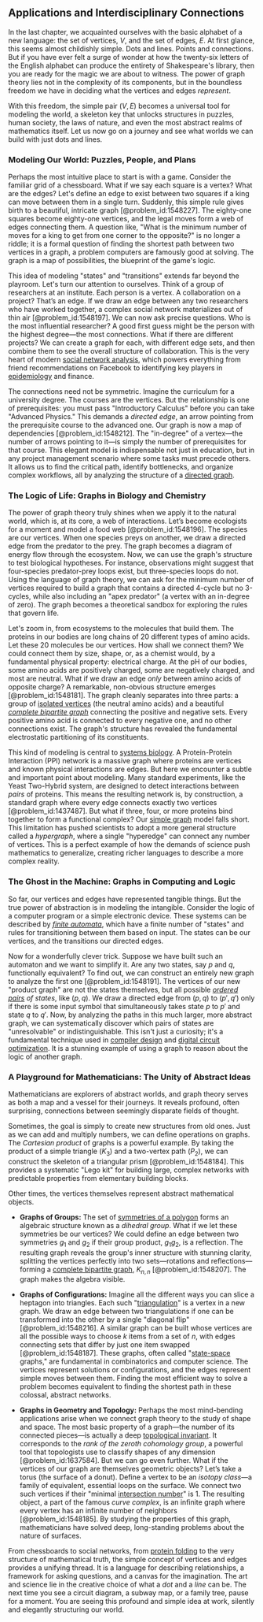 ## Applications and Interdisciplinary Connections

In the last chapter, we acquainted ourselves with the basic alphabet of a new language: the set of vertices, $V$, and the set of edges, $E$. At first glance, this seems almost childishly simple. Dots and lines. Points and connections. But if you have ever felt a surge of wonder at how the twenty-six letters of the English alphabet can produce the entirety of Shakespeare's library, then you are ready for the magic we are about to witness. The power of graph theory lies not in the complexity of its components, but in the boundless freedom we have in deciding what the vertices and edges *represent*.

With this freedom, the simple pair $(V, E)$ becomes a universal tool for modeling the world, a skeleton key that unlocks structures in puzzles, human society, the laws of nature, and even the most abstract realms of mathematics itself. Let us now go on a journey and see what worlds we can build with just dots and lines.

### Modeling Our World: Puzzles, People, and Plans

Perhaps the most intuitive place to start is with a game. Consider the familiar grid of a chessboard. What if we say each square is a vertex? What are the edges? Let's define an edge to exist between two squares if a king can move between them in a single turn. Suddenly, this simple rule gives birth to a beautiful, intricate graph [@problem_id:1548227]. The eighty-one squares become eighty-one vertices, and the legal moves form a web of edges connecting them. A question like, "What is the minimum number of moves for a king to get from one corner to the opposite?" is no longer a riddle; it is a formal question of finding the shortest path between two vertices in a graph, a problem computers are famously good at solving. The graph is a map of possibilities, the blueprint of the game's logic.

This idea of modeling "states" and "transitions" extends far beyond the playroom. Let's turn our attention to ourselves. Think of a group of researchers at an institute. Each person is a vertex. A collaboration on a project? That’s an edge. If we draw an edge between any two researchers who have worked together, a complex social network materializes out of thin air [@problem_id:1548197]. We can now ask precise questions. Who is the most influential researcher? A good first guess might be the person with the highest degree—the most connections. What if there are different projects? We can create a graph for each, with different edge sets, and then combine them to see the overall structure of collaboration. This is the very heart of modern [social network analysis](@article_id:271398), which powers everything from friend recommendations on Facebook to identifying key players in [epidemiology](@article_id:140915) and finance.

The connections need not be symmetric. Imagine the curriculum for a university degree. The courses are the vertices. But the relationship is one of prerequisites: you must pass "Introductory Calculus" before you can take "Advanced Physics." This demands a *directed edge*, an arrow pointing from the prerequisite course to the advanced one. Our graph is now a map of dependencies [@problem_id:1548212]. The "in-degree" of a vertex—the number of arrows pointing to it—is simply the number of prerequisites for that course. This elegant model is indispensable not just in education, but in any project management scenario where some tasks must precede others. It allows us to find the critical path, identify bottlenecks, and organize complex workflows, all by analyzing the structure of a [directed graph](@article_id:265041).

### The Logic of Life: Graphs in Biology and Chemistry

The power of graph theory truly shines when we apply it to the natural world, which is, at its core, a web of interactions. Let’s become ecologists for a moment and model a food web [@problem_id:1548196]. The species are our vertices. When one species preys on another, we draw a directed edge from the predator to the prey. The graph becomes a diagram of energy flow through the ecosystem. Now, we can use the graph's structure to test biological hypotheses. For instance, observations might suggest that four-species predator-prey loops exist, but three-species loops do not. Using the language of graph theory, we can ask for the minimum number of vertices required to build a graph that contains a directed 4-cycle but no 3-cycles, while also including an "apex predator" (a vertex with an in-degree of zero). The graph becomes a theoretical sandbox for exploring the rules that govern life.

Let's zoom in, from ecosystems to the molecules that build them. The proteins in our bodies are long chains of 20 different types of amino acids. Let these 20 molecules be our vertices. How shall we connect them? We could connect them by size, shape, or, as a chemist would, by a fundamental physical property: electrical charge. At the pH of our bodies, some amino acids are positively charged, some are negatively charged, and most are neutral. What if we draw an edge *only* between amino acids of opposite charge? A remarkable, non-obvious structure emerges [@problem_id:1548181]. The graph cleanly separates into three parts: a group of [isolated vertices](@article_id:269501) (the neutral amino acids) and a beautiful *[complete bipartite graph](@article_id:275735)* connecting the positive and negative sets. Every positive amino acid is connected to every negative one, and no other connections exist. The graph's structure has revealed the fundamental electrostatic partitioning of its constituents.

This kind of modeling is central to [systems biology](@article_id:148055). A Protein-Protein Interaction (PPI) network is a massive graph where proteins are vertices and known physical interactions are edges. But here we encounter a subtle and important point about modeling. Many standard experiments, like the Yeast Two-Hybrid system, are designed to detect interactions between *pairs* of proteins. This means the resulting network is, by construction, a standard graph where every edge connects exactly two vertices [@problem_id:1437487]. But what if three, four, or more proteins bind together to form a functional complex? Our [simple graph](@article_id:274782) model falls short. This limitation has pushed scientists to adopt a more general structure called a *hypergraph*, where a single "hyperedge" can connect any number of vertices. This is a perfect example of how the demands of science push mathematics to generalize, creating richer languages to describe a more complex reality.

### The Ghost in the Machine: Graphs in Computing and Logic

So far, our vertices and edges have represented tangible things. But the true power of abstraction is in modeling the intangible. Consider the logic of a computer program or a simple electronic device. These systems can be described by *[finite automata](@article_id:268378)*, which have a finite number of "states" and rules for transitioning between them based on input. The states can be our vertices, and the transitions our directed edges.

Now for a wonderfully clever trick. Suppose we have built such an automaton and we want to simplify it. Are any two states, say $p$ and $q$, functionally equivalent? To find out, we can construct an entirely new graph to analyze the first one [@problem_id:1548191]. The vertices of our new "product graph" are not the states themselves, but all possible *[ordered pairs](@article_id:269208) of states*, like $(p, q)$. We draw a directed edge from $(p, q)$ to $(p', q')$ only if there is some input symbol that simultaneously takes state $p$ to $p'$ and state $q$ to $q'$. Now, by analyzing the paths in this much larger, more abstract graph, we can systematically discover which pairs of states are "unresolvable" or indistinguishable. This isn't just a curiosity; it's a fundamental technique used in [compiler design](@article_id:271495) and [digital circuit optimization](@article_id:174295). It is a stunning example of using a graph to reason about the logic of another graph.

### A Playground for Mathematicians: The Unity of Abstract Ideas

Mathematicians are explorers of abstract worlds, and graph theory serves as both a map and a vessel for their journeys. It reveals profound, often surprising, connections between seemingly disparate fields of thought.

Sometimes, the goal is simply to create new structures from old ones. Just as we can add and multiply numbers, we can define operations on graphs. The *Cartesian product* of graphs is a powerful example. By taking the product of a simple triangle ($K_3$) and a two-vertex path ($P_2$), we can construct the skeleton of a triangular prism [@problem_id:1548184]. This provides a systematic "Lego kit" for building large, complex networks with predictable properties from elementary building blocks.

Other times, the vertices themselves represent abstract mathematical objects.
- **Graphs of Groups:** The set of [symmetries of a polygon](@article_id:144106) forms an algebraic structure known as a *dihedral group*. What if we let these symmetries be our vertices? We could define an edge between two symmetries $g_1$ and $g_2$ if their group product, $g_1 g_2$, is a reflection. The resulting graph reveals the group's inner structure with stunning clarity, splitting the vertices perfectly into two sets—rotations and reflections—forming a [complete bipartite graph](@article_id:275735), $K_{n,n}$ [@problem_id:1548207]. The graph makes the algebra visible.

- **Graphs of Configurations:** Imagine all the different ways you can slice a heptagon into triangles. Each such "[triangulation](@article_id:271759)" is a vertex in a new graph. We draw an edge between two triangulations if one can be transformed into the other by a single "diagonal flip" [@problem_id:1548216]. A similar graph can be built whose vertices are all the possible ways to choose $k$ items from a set of $n$, with edges connecting sets that differ by just one item swapped [@problem_id:1548187]. These graphs, often called "[state-space](@article_id:176580) graphs," are fundamental in combinatorics and computer science. The vertices represent solutions or configurations, and the edges represent simple moves between them. Finding the most efficient way to solve a problem becomes equivalent to finding the shortest path in these colossal, abstract networks.

- **Graphs in Geometry and Topology:** Perhaps the most mind-bending applications arise when we connect graph theory to the study of shape and space. The most basic property of a graph—the number of its connected pieces—is actually a deep [topological invariant](@article_id:141534). It corresponds to the *rank of the zeroth cohomology group*, a powerful tool that topologists use to classify shapes of any dimension [@problem_id:1637584]. But we can go even further. What if the vertices of our graph are themselves geometric objects? Let’s take a torus (the surface of a donut). Define a vertex to be an *isotopy class*—a family of equivalent, essential loops on the surface. We connect two such vertices if their "minimal [intersection number](@article_id:160705)" is 1. The resulting object, a part of the famous *curve complex*, is an infinite graph where every vertex has an infinite number of neighbors [@problem_id:1548185]. By studying the properties of this graph, mathematicians have solved deep, long-standing problems about the nature of surfaces.

From chessboards to social networks, from [protein folding](@article_id:135855) to the very structure of mathematical truth, the simple concept of vertices and edges provides a unifying thread. It is a language for describing relationships, a framework for asking questions, and a canvas for the imagination. The art and science lie in the creative choice of what a *dot* and a *line* can be. The next time you see a circuit diagram, a subway map, or a family tree, pause for a moment. You are seeing this profound and simple idea at work, silently and elegantly structuring our world.